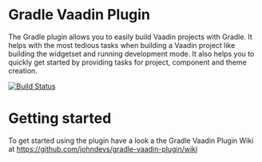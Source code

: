 # Gradle Vaadin Plugin
The Gradle plugin allows you to easily build Vaadin projects with Gradle. It helps with the most tedious tasks when building a Vaadin project like building the widgetset and running development mode. It also helps you to quickly get started by providing tasks for project, component and theme creation.


[![Build Status](https://travis-ci.org/johndevs/gradle-vaadin-plugin.png?branch=master)](https://travis-ci.org/johndevs/gradle-vaadin-plugin)


# Getting started
To get started using the plugin have a look a the Gradle Vaadin Plugin Wiki at https://github.com/johndevs/gradle-vaadin-plugin/wiki

